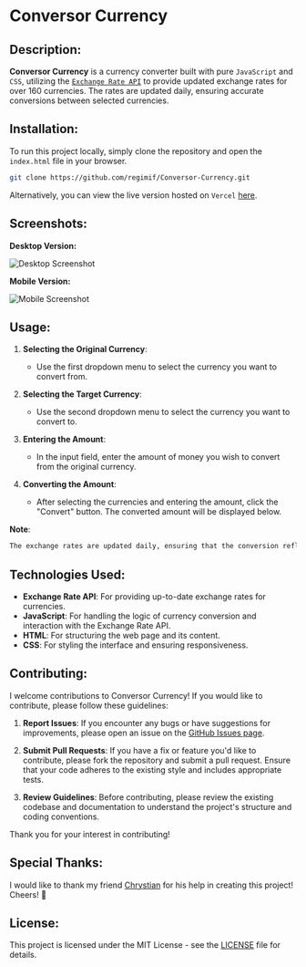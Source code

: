 # Conversor Currency

## Description:
<b>Conversor Currency</b> is a currency converter built with pure ```JavaScript``` and ```CSS```, utilizing the [```Exchange Rate API```](https://www.exchangerate-api.com/) to provide updated exchange rates for over 160 currencies. The rates are updated daily, ensuring accurate conversions between selected currencies.

## Installation:
To run this project locally, simply clone the repository and open the `index.html` file in your browser.
```bash
git clone https://github.com/regimif/Conversor-Currency.git
```
Alternatively, you can view the live version hosted on `Vercel` [here](https://conversor-currency.vercel.app/).

## Screenshots:
**Desktop Version:**

![Desktop Screenshot](https://github.com/user-attachments/assets/21f9a0c9-f5fc-48e0-ae20-0aa7a28c622b)


**Mobile Version:**

![Mobile Screenshot](https://github.com/user-attachments/assets/2bf54656-ddfa-479d-a336-9bcc1a4d2ae0)


## Usage:
1. **Selecting the Original Currency**:
   - Use the first dropdown menu to select the currency you want to convert from.

2. **Selecting the Target Currency**:
   - Use the second dropdown menu to select the currency you want to convert to.

3. **Entering the Amount**:
   - In the input field, enter the amount of money you wish to convert from the original currency.

4. **Converting the Amount**:
   - After selecting the currencies and entering the amount, click the "Convert" button. The converted amount will be displayed below.

**Note**:
```markdown
The exchange rates are updated daily, ensuring that the conversion reflects accurate rates.
```

## Technologies Used:
- **Exchange Rate API**: For providing up-to-date exchange rates for currencies.
- **JavaScript**: For handling the logic of currency conversion and interaction with the Exchange Rate API.
- **HTML**: For structuring the web page and its content.
- **CSS**: For styling the interface and ensuring responsiveness.

## Contributing:
I welcome contributions to Conversor Currency! If you would like to contribute, please follow these guidelines:

1. **Report Issues**: If you encounter any bugs or have suggestions for improvements, please open an issue on the [GitHub Issues page](https://github.com/regimif/Conversor-Currency/issues).

2. **Submit Pull Requests**: If you have a fix or feature you'd like to contribute, please fork the repository and submit a pull request. Ensure that your code adheres to the existing style and includes appropriate tests.

3. **Review Guidelines**: Before contributing, please review the existing codebase and documentation to understand the project's structure and coding conventions.

Thank you for your interest in contributing!

## Special Thanks:
I would like to thank my friend [Chrystian](https://github.com/chrystian21) for his help in creating this project! Cheers! 🎉

## License:
This project is licensed under the MIT License - see the [LICENSE](LICENSE) file for details.
